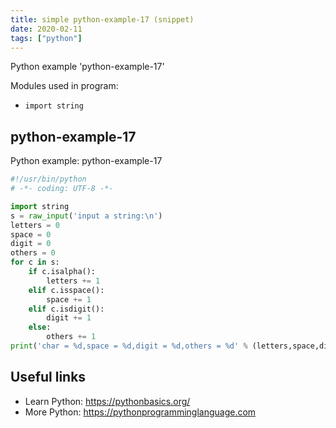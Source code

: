 ```yaml
---
title: simple python-example-17 (snippet)
date: 2020-02-11
tags: ["python"]
---
```

Python example 'python-example-17'


Modules used in program: 
* `import string`

## python-example-17

Python example: python-example-17

```python
#!/usr/bin/python
# -*- coding: UTF-8 -*-

import string
s = raw_input('input a string:\n')
letters = 0
space = 0
digit = 0
others = 0
for c in s:
    if c.isalpha():
        letters += 1
    elif c.isspace():
        space += 1
    elif c.isdigit():
        digit += 1
    else:
        others += 1
print('char = %d,space = %d,digit = %d,others = %d' % (letters,space,digit,others))


```

## Useful links

- Learn Python: https://pythonbasics.org/
- More Python: https://pythonprogramminglanguage.com
